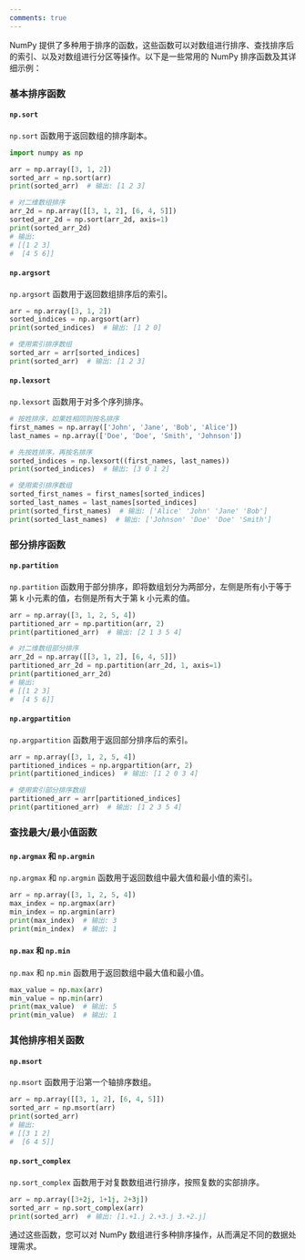 ```yaml
---
comments: true
---
```


NumPy 提供了多种用于排序的函数，这些函数可以对数组进行排序、查找排序后的索引、以及对数组进行分区等操作。以下是一些常用的 NumPy 排序函数及其详细示例：

### 基本排序函数

#### `np.sort`

`np.sort` 函数用于返回数组的排序副本。

```python
import numpy as np

arr = np.array([3, 1, 2])
sorted_arr = np.sort(arr)
print(sorted_arr)  # 输出: [1 2 3]

# 对二维数组排序
arr_2d = np.array([[3, 1, 2], [6, 4, 5]])
sorted_arr_2d = np.sort(arr_2d, axis=1)
print(sorted_arr_2d)
# 输出:
# [[1 2 3]
#  [4 5 6]]
```

#### `np.argsort`

`np.argsort` 函数用于返回数组排序后的索引。

```python
arr = np.array([3, 1, 2])
sorted_indices = np.argsort(arr)
print(sorted_indices)  # 输出: [1 2 0]

# 使用索引排序数组
sorted_arr = arr[sorted_indices]
print(sorted_arr)  # 输出: [1 2 3]
```

#### `np.lexsort`

`np.lexsort` 函数用于对多个序列排序。

```python
# 按姓排序，如果姓相同则按名排序
first_names = np.array(['John', 'Jane', 'Bob', 'Alice'])
last_names = np.array(['Doe', 'Doe', 'Smith', 'Johnson'])

# 先按姓排序，再按名排序
sorted_indices = np.lexsort((first_names, last_names))
print(sorted_indices)  # 输出: [3 0 1 2]

# 使用索引排序数组
sorted_first_names = first_names[sorted_indices]
sorted_last_names = last_names[sorted_indices]
print(sorted_first_names)  # 输出: ['Alice' 'John' 'Jane' 'Bob']
print(sorted_last_names)  # 输出: ['Johnson' 'Doe' 'Doe' 'Smith']
```

### 部分排序函数

#### `np.partition`

`np.partition` 函数用于部分排序，即将数组划分为两部分，左侧是所有小于等于第 k 小元素的值，右侧是所有大于第 k 小元素的值。

```python
arr = np.array([3, 1, 2, 5, 4])
partitioned_arr = np.partition(arr, 2)
print(partitioned_arr)  # 输出: [2 1 3 5 4]

# 对二维数组部分排序
arr_2d = np.array([[3, 1, 2], [6, 4, 5]])
partitioned_arr_2d = np.partition(arr_2d, 1, axis=1)
print(partitioned_arr_2d)
# 输出:
# [[1 2 3]
#  [4 5 6]]
```

#### `np.argpartition`

`np.argpartition` 函数用于返回部分排序后的索引。

```python
arr = np.array([3, 1, 2, 5, 4])
partitioned_indices = np.argpartition(arr, 2)
print(partitioned_indices)  # 输出: [1 2 0 3 4]

# 使用索引部分排序数组
partitioned_arr = arr[partitioned_indices]
print(partitioned_arr)  # 输出: [1 2 3 5 4]
```

### 查找最大/最小值函数

#### `np.argmax` 和 `np.argmin`

`np.argmax` 和 `np.argmin` 函数用于返回数组中最大值和最小值的索引。

```python
arr = np.array([3, 1, 2, 5, 4])
max_index = np.argmax(arr)
min_index = np.argmin(arr)
print(max_index)  # 输出: 3
print(min_index)  # 输出: 1
```

#### `np.max` 和 `np.min`

`np.max` 和 `np.min` 函数用于返回数组中最大值和最小值。

```python
max_value = np.max(arr)
min_value = np.min(arr)
print(max_value)  # 输出: 5
print(min_value)  # 输出: 1
```

### 其他排序相关函数

#### `np.msort`

`np.msort` 函数用于沿第一个轴排序数组。

```python
arr = np.array([[3, 1, 2], [6, 4, 5]])
sorted_arr = np.msort(arr)
print(sorted_arr)
# 输出:
# [[3 1 2]
#  [6 4 5]]
```

#### `np.sort_complex`

`np.sort_complex` 函数用于对复数数组进行排序，按照复数的实部排序。

```python
arr = np.array([3+2j, 1+1j, 2+3j])
sorted_arr = np.sort_complex(arr)
print(sorted_arr)  # 输出: [1.+1.j 2.+3.j 3.+2.j]
```

通过这些函数，您可以对 NumPy 数组进行多种排序操作，从而满足不同的数据处理需求。